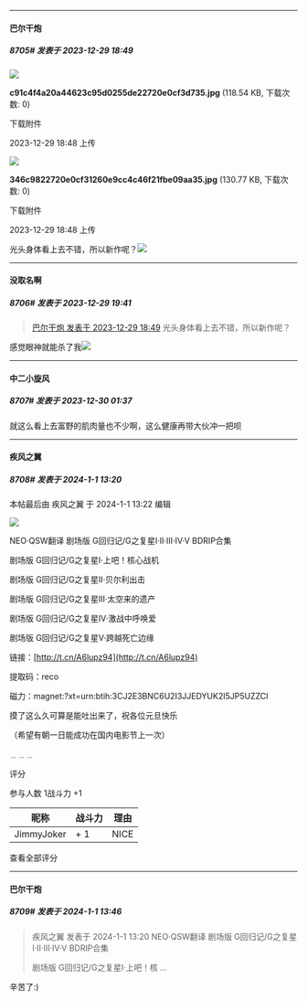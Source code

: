 
*****

####  巴尔干炮  
##### 8705#       发表于 2023-12-29 18:49

<img src="https://img.saraba1st.com/forum/202312/29/184838x08ftfu4xcsoq80e.jpg" referrerpolicy="no-referrer">

<strong>c91c4f4a20a44623c95d0255de22720e0cf3d735.jpg</strong> (118.54 KB, 下载次数: 0)

下载附件

2023-12-29 18:48 上传

<img src="https://img.saraba1st.com/forum/202312/29/184838s4s0yr7vrm45s4v8.jpg" referrerpolicy="no-referrer">

<strong>346c9822720e0cf31260e9cc4c46f21fbe09aa35.jpg</strong> (130.77 KB, 下载次数: 0)

下载附件

2023-12-29 18:48 上传

光头身体看上去不错，所以新作呢？<img src="https://static.saraba1st.com/image/smiley/face2017/090.png" referrerpolicy="no-referrer">


*****

####  没取名啊  
##### 8706#       发表于 2023-12-29 19:41

<blockquote><a href="httphttps://bbs.saraba1st.com/2b/forum.php?mod=redirect&amp;goto=findpost&amp;pid=63478465&amp;ptid=1061969" target="_blank">巴尔干炮 发表于 2023-12-29 18:49</a>
光头身体看上去不错，所以新作呢？</blockquote>
感觉眼神就能杀了我<img src="https://static.saraba1st.com/image/smiley/face2017/094.png" referrerpolicy="no-referrer">


*****

####  中二小旋风  
##### 8707#       发表于 2023-12-30 01:37

就这么看上去富野的肌肉量也不少啊，这么健康再带大伙冲一把呗


*****

####  疾风之翼  
##### 8708#       发表于 2024-1-1 13:20

 本帖最后由 疾风之翼 于 2024-1-1 13:22 编辑 

<img src="https://i.imgs.ovh/2024/01/01/0ifAX.md.png" referrerpolicy="no-referrer">

NEO·QSW翻译 剧场版 G回归记/G之复星Ⅰ·Ⅱ·Ⅲ·Ⅳ·Ⅴ BDRIP合集

剧场版 G回归记/G之复星Ⅰ·上吧！核心战机

剧场版 G回归记/G之复星Ⅱ·贝尔利出击

剧场版 G回归记/G之复星Ⅲ·太空来的遗产

剧场版 G回归记/G之复星Ⅳ·激战中呼唤爱

剧场版 G回归记/G之复星Ⅴ·跨越死亡边缘

链接：[http://t.cn/A6lupz94](http://t.cn/A6lupz94) 

提取码：reco

磁力：magnet:?xt=urn:btih:3CJ2E3BNC6U2I3JJEDYUK2I5JP5UZZCI

摸了这么久可算是能吐出来了，祝各位元旦快乐

（希望有朝一日能成功在国内电影节上一次）

﹍﹍﹍

评分

 参与人数 1战斗力 +1

|昵称|战斗力|理由|
|----|---|---|
| JimmyJoker| + 1|NICE|

查看全部评分


*****

####  巴尔干炮  
##### 8709#       发表于 2024-1-1 13:46

<blockquote>疾风之翼 发表于 2024-1-1 13:20
NEO·QSW翻译 剧场版 G回归记/G之复星Ⅰ·Ⅱ·Ⅲ·Ⅳ·Ⅴ BDRIP合集

剧场版 G回归记/G之复星Ⅰ·上吧！核 ...</blockquote>
辛苦了:)

